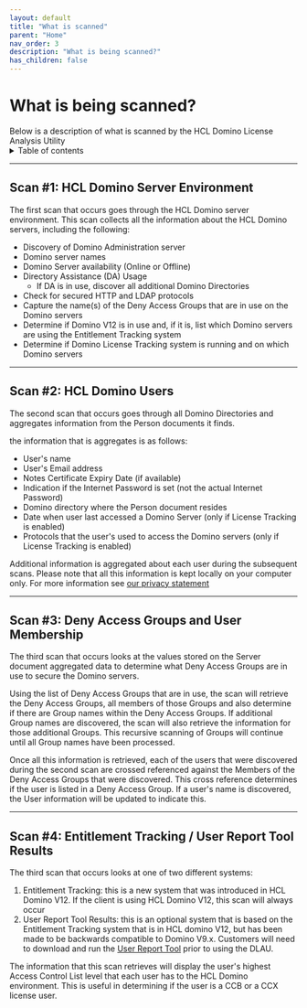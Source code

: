 ```yaml
---
layout: default
title: "What is scanned"
parent: "Home"
nav_order: 3
description: "What is being scanned?"
has_children: false
---
```


<h1>What is being scanned?</h1>
Below is a description of what is scanned by the HCL Domino License Analysis Utility

<details close markdown="block">
  <summary>
    Table of contents
  </summary>
  {: .text-delta }
1. TOC
{:toc}
</details>

___
## Scan #1: HCL Domino Server Environment

The first scan that occurs goes through the HCL Domino server environment. This scan collects all the information about the HCL Domino servers, including the following:

- Discovery of Domino Administration server
- Domino server names
- Domino Server availability (Online or Offline)
- Directory Assistance (DA) Usage
  - If DA is in use, discover all additional Domino Directories
- Check for secured HTTP and LDAP protocols
- Capture the name(s) of the Deny Access Groups that are in use on the Domino servers
- Determine if Domino V12 is in use and, if it is, list which Domino servers are using the Entitlement Tracking system
- Determine if Domino License Tracking system is running and on which Domino servers

___
## Scan #2: HCL Domino Users

The second scan that occurs goes through all Domino Directories and aggregates information from the Person documents it finds.

the information that is aggregates is as follows:

- User's name
- User's Email address
- Notes Certificate Expiry Date (if available)
- Indication if the Internet Password is set (not the actual Internet Password)
- Domino directory where the Person document resides
- Date when user last accessed a Domino Server (only if License Tracking is enabled)
- Protocols that the user's used to access the Domino servers (only if License Tracking is enabled)

Additional information is aggregated about each user during the subsequent scans.
Please note that all this information is kept locally on your computer only. For more information see [our privacy statement](privacy.md)

___
## Scan #3: Deny Access Groups and User Membership

The third scan that occurs looks at the values stored on the Server document aggregated data to determine what Deny Access Groups are in use to secure the Domino servers. 

Using the list of Deny Access Groups that are in use, the scan will retrieve the Deny Access Groups, all members of those Groups and also determine if there are Group names within the Deny Access Groups. If additional Group names are discovered, the scan will also retrieve the information for those additional Groups. This recursive scanning of Groups will continue until all Group names have been processed.

Once all this information is retrieved, each of the users that were discovered during the second scan are crossed referenced against the Members of the Deny Access Groups that were discovered. This cross reference determines if the user is listed in a Deny Access Group. If a user's name is discovered, the User information will be updated to indicate this.

___
## Scan #4: Entitlement Tracking / User Report Tool Results

The third scan that occurs looks at one of two different systems:

1. Entitlement Tracking: this is a new system that was introduced in HCL Domino V12. If the client is using HCL Domino V12, this scan will always occur
2. User Report Tool Results: this is an optional system that is based on the Entitlement Tracking system that is in HCL domino V12, but has been made to be backwards compatible to Domino V9.x. Customers will need to download and run the [User Report Tool](https://support.hcltechsw.com/csm?id=kb_article&sysparm_article=KB0095328) prior to using the DLAU. 


The information that this scan retrieves will display the user's highest Access Control List level that each user has to the HCL Domino environment. This is useful in determining if the user is a CCB or a CCX license user.